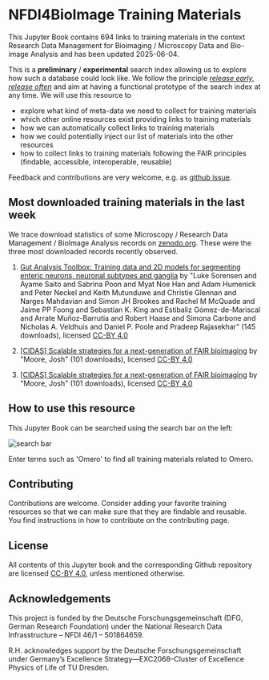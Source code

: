 # NFDI4BioImage Training Materials

This Jupyter Book contains 694 links to training materials in the context Research Data Management for Bioimaging / Microscopy Data and Bio-image Analysis and has been updated 2025-06-04.

This is a **preliminary** / **experimental** search index allowing us to explore how such a database could look like. We follow the principle [_release early, release often_](https://en.wikipedia.org/wiki/Release_early,_release_often) and aim at having a functional prototype of the search index at any time. We will use this resource to 
* explore what kind of meta-data we need to collect for training materials
* which other online resources exist providing links to training materials
* how we can automatically collect links to training materials
* how we could potentially inject our list of materials into the other resources
* how to collect links to training materials following the FAIR principles (findable, accessible, interoperable, reusable)

Feedback and contributions are very welcome, e.g. as [github issue](https://github.com/NFDI4BIOIMAGE/training/issues).

## Most downloaded training materials in the last week
We trace download statistics of some Microscopy / Research Data Management / BioImage Analysis records on [zenodo.org](https://zenodo.org). These were the three most downloaded records recently observed.


1. [Gut Analysis Toolbox: Training data and 2D models for segmenting enteric neurons, neuronal subtypes and ganglia](https://zenodo.org/records/10460434) by "Luke Sorensen and Ayame Saito and Sabrina Poon and Myat Noe Han and Adam Humenick and Peter Neckel and Keith Mutunduwe and Christie Glennan and Narges Mahdavian and Simon JH Brookes and Rachel M McQuade and Jaime PP Foong and Sebastian K. King and Estibaliz  Gómez-de-Mariscal and Arrate Muñoz-Barrutia and Robert Haase and Simona Carbone and Nicholas A. Veldhuis and Daniel P. Poole and Pradeep Rajasekhar" (145 downloads), licensed [CC-BY 4.0](https://creativecommons.org/licenses/by/4.0/)

2. [[CIDAS] Scalable strategies for a next-generation of FAIR bioimaging](https://zenodo.org/records/14716546) by "Moore, Josh" (101 downloads), licensed [CC-BY 4.0](https://creativecommons.org/licenses/by/4.0/)

3. [[CIDAS] Scalable strategies for a next-generation of FAIR bioimaging](https://zenodo.org/records/14845059) by "Moore, Josh" (101 downloads), licensed [CC-BY 4.0](https://creativecommons.org/licenses/by/4.0/)

## How to use this resource

This Jupyter Book can be searched using the search bar on the left:

![search bar](how_to_use.png)

Enter terms such as 'Omero' to find all training materials related to Omero.

## Contributing

Contributions are welcome. Consider adding your favorite training resources so that we can make sure that they are findable and reusable.
You find instructions in how to contribute on the contributing page.

## License

All contents of this Jupyter book and the corresponding Github repository are licensed [CC-BY 4.0](https://creativecommons.org/licenses/by/4.0/), unless mentioned otherwise.

## Acknowledgements

This project is funded by the Deutsche Forschungsgemeinschaft (DFG, German  Research Foundation) under the National Research Data Infrasstructure – NFDI 46/1 – 501864659.

R.H. acknowledges support by the Deutsche Forschungsgemeinschaft under Germany’s Excellence Strategy—EXC2068–Cluster of Excellence Physics of Life of TU Dresden.
